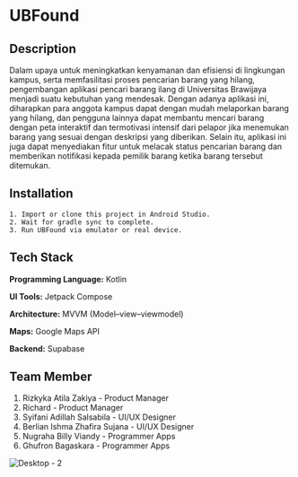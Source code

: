 # UBFound

## Description
Dalam upaya untuk meningkatkan kenyamanan dan efisiensi di lingkungan kampus, serta memfasilitasi proses pencarian barang yang hilang, pengembangan aplikasi pencari barang ilang di Universitas Brawijaya menjadi suatu kebutuhan yang mendesak. Dengan adanya aplikasi ini, diharapkan para anggota kampus dapat dengan mudah melaporkan barang yang hilang, dan pengguna lainnya dapat membantu mencari barang dengan peta interaktif dan termotivasi intensif dari pelapor jika menemukan barang yang sesuai dengan deskripsi yang diberikan. Selain itu, aplikasi ini juga dapat menyediakan fitur untuk melacak status pencarian barang dan memberikan notifikasi kepada pemilik barang ketika barang tersebut ditemukan.


## Installation

    1. Import or clone this project in Android Studio.
    2. Wait for gradle sync to complete.
    3. Run UBFound via emulator or real device.
    
## Tech Stack

**Programming Language:** Kotlin

**UI Tools:** Jetpack Compose

**Architecture:** MVVM (Model–view–viewmodel)

**Maps:** Google Maps API

**Backend:** Supabase


## Team Member
1. Rizkyka Atila Zakiya - Product Manager
2. Richard - Product Manager
3. Syifani Adillah Salsabila - UI/UX Designer
4. Berlian Ishma Zhafira Sujana - UI/UX Designer
5. Nugraha Billy Viandy - Programmer Apps
6. Ghufron Bagaskara - Programmer Apps

![Desktop - 2](https://github.com/ahargunyllib/ubfound/assets/75426625/98e1e638-f257-464c-b7c8-da288874fc4f)
